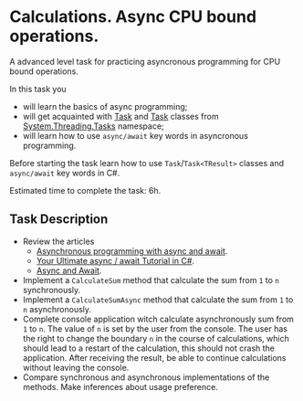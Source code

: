 # Calculations. Async CPU bound operations.

A advanced level task for practicing asyncronous programming for CPU bound operations.

In this task you 
- will learn the basics of async programming;
- will get acquainted with [Task](https://docs.microsoft.com/en-us/dotnet/api/system.threading.tasks.task?view=net-6.0) and [Task<TResult>](https://docs.microsoft.com/en-us/dotnet/api/system.threading.tasks.task-1?view=net-6.0) classes from [System.Threading.Tasks](https://docs.microsoft.com/en-us/dotnet/api/system.threading.tasks?view=net-6.0) namespace;
- will learn how to use `async/await` key words in asyncronous programming. 

Before starting the task learn how to use `Task`/`Task<TResult>` classes and `async/await` key words in C#.

Estimated time to complete the task: 6h.

## Task Description

 - Review the articles
    - [Asynchronous programming with async and await](https://docs.microsoft.com/en-us/dotnet/csharp/programming-guide/concepts/async/).
    - [Your Ultimate async / await Tutorial in C#](https://www.codingame.com/playgrounds/4240/your-ultimate-async-await-tutorial-in-c/introduction). 
    - [Async and Await](https://blog.stephencleary.com/2012/02/async-and-await.html).
- Implement a `CalculateSum` method that calculate the sum from `1` to `n` synchronously.
- Implement a `CalculateSumAsync` method that calculate the sum from `1` to `n` asynchronously.
- Complete console application witch calculate asynchronously sum from `1` to `n`. The value of `n` is set by the user from the console. The user has the right to change the boundary `n` in the course of calculations, which should lead to a restart of the calculation, this should not crash the application. After receiving the result, be able to continue calculations without leaving the console.
 - Compare synchronous and asynchronous implementations of the methods. Make inferences about usage preference.

